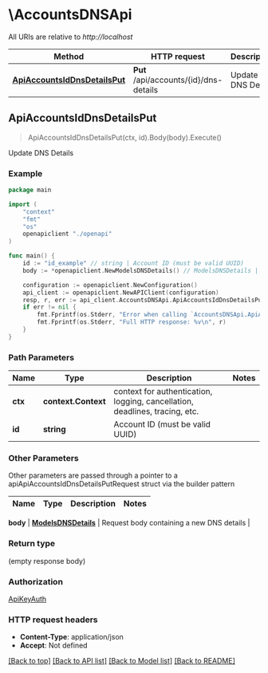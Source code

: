 # \AccountsDNSApi

All URIs are relative to *http://localhost*

Method | HTTP request | Description
------------- | ------------- | -------------
[**ApiAccountsIdDnsDetailsPut**](AccountsDNSApi.md#ApiAccountsIdDnsDetailsPut) | **Put** /api/accounts/{id}/dns-details | Update DNS Details



## ApiAccountsIdDnsDetailsPut

> ApiAccountsIdDnsDetailsPut(ctx, id).Body(body).Execute()

Update DNS Details



### Example

```go
package main

import (
    "context"
    "fmt"
    "os"
    openapiclient "./openapi"
)

func main() {
    id := "id_example" // string | Account ID (must be valid UUID)
    body := *openapiclient.NewModelsDNSDetails() // ModelsDNSDetails | Request body containing a new DNS details

    configuration := openapiclient.NewConfiguration()
    api_client := openapiclient.NewAPIClient(configuration)
    resp, r, err := api_client.AccountsDNSApi.ApiAccountsIdDnsDetailsPut(context.Background(), id).Body(body).Execute()
    if err != nil {
        fmt.Fprintf(os.Stderr, "Error when calling `AccountsDNSApi.ApiAccountsIdDnsDetailsPut``: %v\n", err)
        fmt.Fprintf(os.Stderr, "Full HTTP response: %v\n", r)
    }
}
```

### Path Parameters


Name | Type | Description  | Notes
------------- | ------------- | ------------- | -------------
**ctx** | **context.Context** | context for authentication, logging, cancellation, deadlines, tracing, etc.
**id** | **string** | Account ID (must be valid UUID) | 

### Other Parameters

Other parameters are passed through a pointer to a apiApiAccountsIdDnsDetailsPutRequest struct via the builder pattern


Name | Type | Description  | Notes
------------- | ------------- | ------------- | -------------

 **body** | [**ModelsDNSDetails**](ModelsDNSDetails.md) | Request body containing a new DNS details | 

### Return type

 (empty response body)

### Authorization

[ApiKeyAuth](../README.md#ApiKeyAuth)

### HTTP request headers

- **Content-Type**: application/json
- **Accept**: Not defined

[[Back to top]](#) [[Back to API list]](../README.md#documentation-for-api-endpoints)
[[Back to Model list]](../README.md#documentation-for-models)
[[Back to README]](../README.md)

